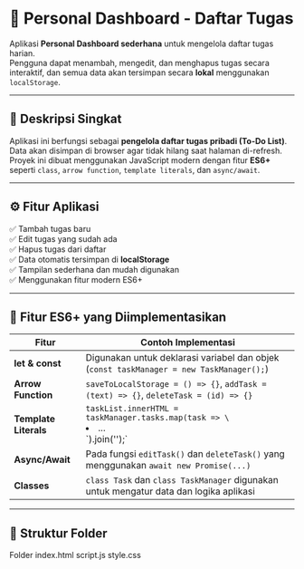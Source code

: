 # 🧭 Personal Dashboard - Daftar Tugas

Aplikasi **Personal Dashboard sederhana** untuk mengelola daftar tugas harian.  
Pengguna dapat menambah, mengedit, dan menghapus tugas secara interaktif, dan semua data akan tersimpan secara **lokal** menggunakan `localStorage`.

---

## 📖 Deskripsi Singkat
Aplikasi ini berfungsi sebagai **pengelola daftar tugas pribadi (To-Do List)**.  
Data akan disimpan di browser agar tidak hilang saat halaman di-refresh.  
Proyek ini dibuat menggunakan JavaScript modern dengan fitur **ES6+** seperti `class`, `arrow function`, `template literals`, dan `async/await`.

---

## ⚙️ Fitur Aplikasi
✅ Tambah tugas baru  
✅ Edit tugas yang sudah ada  
✅ Hapus tugas dari daftar  
✅ Data otomatis tersimpan di **localStorage**  
✅ Tampilan sederhana dan mudah digunakan  
✅ Menggunakan fitur modern ES6+  

---

## 🧩 Fitur ES6+ yang Diimplementasikan
| Fitur | Contoh Implementasi |
|-------|----------------------|
| **let & const** | Digunakan untuk deklarasi variabel dan objek (`const taskManager = new TaskManager();`) |
| **Arrow Function** | `saveToLocalStorage = () => {}`, `addTask = (text) => {}`, `deleteTask = (id) => {}` |
| **Template Literals** | `taskList.innerHTML = taskManager.tasks.map(task => \`<li>...</li>\`).join('');` |
| **Async/Await** | Pada fungsi `editTask()` dan `deleteTask()` yang menggunakan `await new Promise(...)` |
| **Classes** | `class Task` dan `class TaskManager` digunakan untuk mengatur data dan logika aplikasi |

---

## 📂 Struktur Folder

Folder
  index.html
  script.js
  style.css
  

